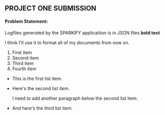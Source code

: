 ## PROJECT ONE SUBMISSION

#### Problem Statement:
Logfiles generated by the SPARKIFY applicaition is in JSON files  <strong>bold text</strong>
<p>I think I'll use it to format all of my documents from now on.</p> 
 <ol>
<li>First item</li>
<li>Second item</li>
<li>Third item</li>
<li>Fourth item</li>
</ol>

*   This is the first list item.
*   Here's the second list item.

    I need to add another paragraph below the second list item.

*   And here's the third list item.
